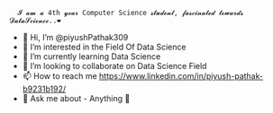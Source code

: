       𝓘 𝓪𝓶 𝓪 4th 𝔂𝓮𝓪𝓻 Computer Science 𝓼𝓽𝓾𝓭𝓮𝓷𝓽, 𝓯𝓪𝓼𝓬𝓲𝓷𝓪𝓽𝓮𝓭 𝓽𝓸𝔀𝓪𝓻𝓭𝓼  𝓓𝓪𝓽𝓪𝓢𝓬𝓲𝓮𝓷𝓬𝓮..❤️
- 👋 Hi, I’m @piyushPathak309
- 👀 I’m interested in the Field Of Data Science
- 🌱 I’m currently learning Data Science
- 💞️ I’m looking to collaborate on Data  Science Field
- 📫 How to reach me https://www.linkedin.com/in/piyush-pathak-b9231b192/
-  💬 Ask me about - Anything 🤫

<!---
piyushPathak309/piyushPathak309 is a ✨ special ✨ repository because its `README.md` (this file) appears on your GitHub profile.
You can click the Preview link to take a look at your changes.
--->
